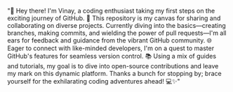 "👋 Hey there! I'm Vinay, a coding enthusiast taking my first steps on the exciting journey of GitHub. 🚀 This repository is my canvas for sharing and collaborating on diverse projects. Currently diving into the basics—creating branches, making commits, and wielding the power of pull requests—I'm all ears for feedback and guidance from the vibrant GitHub community. 🌐 Eager to connect with like-minded developers, I'm on a quest to master GitHub's features for seamless version control. 📚 Using a mix of guides and tutorials, my goal is to dive into open-source contributions and leave my mark on this dynamic platform. Thanks a bunch for stopping by; brace yourself for the exhilarating coding adventures ahead! 💻✨"